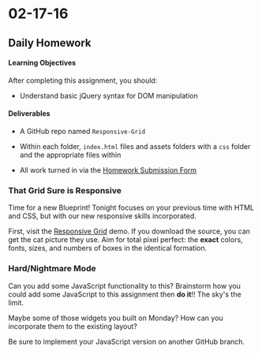 # 02-17-16

## Daily Homework

#### Learning Objectives

After completing this assignment, you should:

* Understand basic jQuery syntax for DOM manipulation

#### Deliverables

* A GitHub repo named `Responsive-Grid`
* Within each folder, `index.html` files and assets folders with a `css` folder and the appropriate files within

* All work turned in via the [Homework Submission Form](https://docs.google.com/a/theironyard.com/forms/d/1kgFQrS4ZIh-h82ruErBGX9lTF3PIomq01kTvT2DZr2A/viewform)

### That Grid Sure is Responsive

Time for a new Blueprint! Tonight focuses on your previous time with HTML and CSS, but with our new responsive skills incorporated.

First, visit the [Responsive Grid](http://tympanus.net/codrops/2013/04/17/responsive-full-width-grid/) demo. If you download the source, you can get the cat picture they use. Aim for total pixel perfect: the **exact** colors, fonts, sizes, and numbers of boxes in the identical formation.

### Hard/Nightmare Mode
Can you add some JavaScript functionality to this? Brainstorm how you could add some JavaScript to this assignment then **do it**!! The sky's the limit.

Maybe some of those widgets you built on Monday? How can you incorporate them to the existing layout?

Be sure to implement your JavaScript version on another GitHub branch.
